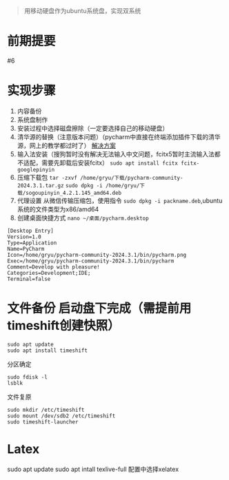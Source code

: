 > 用移动硬盘作为ubuntu系统盘，实现双系统
# 前期提要
#6 
# 实现步骤
1. 内容备份
2. 系统盘制作
3. 安装过程中选择磁盘擦除（一定要选择自己的移动硬盘）
4. 清华源的替换（注意版本问题）（pycharm中直接在终端添加插件下载的清华源，网上的教学都过时了）
[解决方案](https://www.cnblogs.com/sdlyxyf/p/18455559)
5. 输入法安装（搜狗暂时没有解决无法输入中文问题，fcitx5暂时主流输入法都不适配，需要先卸载后安装fcitx）
` sudo apt install fcitx fcitx-googlepinyin `
6.  压缩下载包
`tar -zxvf /home/gryu/下载/pycharm-community-2024.3.1.tar.gz`
`sudo dpkg -i /home/gryu/下载/sogoupinyin_4.2.1.145_amd64.deb`
7. 代理设置
从微信传输压缩包，使用指令 `sudo dpkg -i packname.deb`,ubuntu系统的文件类型为x86/amd64
8. 创建桌面快捷方式
` nano ~/桌面/pycharm.desktop ` 
```
[Desktop Entry]
Version=1.0
Type=Application
Name=PyCharm
Icon=/home/gryu/pycharm-community-2024.3.1/bin/pycharm.png
Exec=/home/gryu/pycharm-community-2024.3.1/bin/pycharm
Comment=Develop with pleasure!
Categories=Development;IDE;
Terminal=false
```
# 文件备份 启动盘下完成（需提前用timeshift创建快照）
```
sudo apt update
sudo apt install timeshift
```
分区确定
```
sudo fdisk -l
lsblk
```
文件复原
```
sudo mkdir /etc/timeshift
sudo mount /dev/sdb2 /etc/timeshift
sudo timeshift-launcher

```
# Latex
sudo apt update
sudo apt intall texlive-full
配置中选择xelatex
